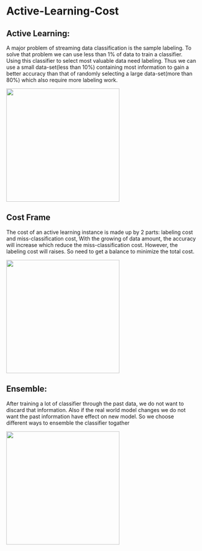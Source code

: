 Active-Learning-Cost
====================


<h2>Active Learning:</h2>
<p>A major problem of streaming data classification is the sample labeling. To solve that problem we can use less than 1% of data to train a classifier. Using this classifier to select most valuable data need labeling. Thus we can use a small data-set(less than 10%) containing most information to gain a better accuracy than that of randomly selecting a large data-set(more than 80%) which also require more labeling work.</p>
<img src="http://www-scf.usc.edu/~wenjiaxi/aacc.png" height=300 width=300>
<h2>Cost Frame</h2>

<p>The cost of an active learning instance is made up by 2 parts: labeling cost and miss-classification cost,
With the growing of data amount, the accuracy will increase which reduce the miss-classification cost. However, the labeling cost will raises. So need to get a balance to minimize the total cost. </p>
<img src="http://www-scf.usc.edu/~wenjiaxi/cost.png" height=300 width=300>
<h2>Ensemble:</h2>

<p>After training a lot of classifier through the past data, we do not want to discard that information. Also if the real world model changes we do not want the past information have effect on new model. So we choose different ways to ensemble the classifier togather</p>
<img src="http://www-scf.usc.edu/~wenjiaxi/ensemble.png" height=300 width=300>
